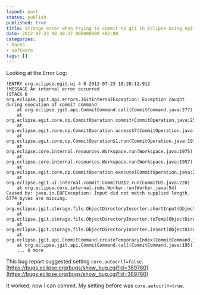 ```yaml
---
layout: post
status: publish
published: true
title: Strange error when trying to commit to git in Eclipse using egit plugin
date: 2012-07-23 08:48:37.000000000 +02:00
categories:
- hacks
- software
tags: []
---
```

Looking at the Error Log:


```
!ENTRY org.eclipse.egit.ui 4 0 2012-07-23 10:28:12.912
!MESSAGE An internal error occurred
!STACK 0
org.eclipse.jgit.api.errors.JGitInternalException: Exception caught during execution of commit command
    at org.eclipse.jgit.api.CommitCommand.call(CommitCommand.java:277)
    at org.eclipse.egit.core.op.CommitOperation.commit(CommitOperation.java:255)
    at org.eclipse.egit.core.op.CommitOperation.access$7(CommitOperation.java:233)
    at org.eclipse.egit.core.op.CommitOperation$1.run(CommitOperation.java:197)
    at org.eclipse.core.internal.resources.Workspace.run(Workspace.java:1975)
    at org.eclipse.core.internal.resources.Workspace.run(Workspace.java:1957)
    at org.eclipse.egit.core.op.CommitOperation.execute(CommitOperation.java:207)
    at org.eclipse.egit.ui.internal.commit.CommitUI$2.run(CommitUI.java:220)
    at org.eclipse.core.internal.jobs.Worker.run(Worker.java:54)
Caused by: java.io.EOFException: Input did not match supplied length. 6774 bytes are missing.
    at org.eclipse.jgit.storage.file.ObjectDirectoryInserter.shortInput(ObjectDirectoryInserter.java:237)
    at org.eclipse.jgit.storage.file.ObjectDirectoryInserter.toTemp(ObjectDirectoryInserter.java:168)
    at org.eclipse.jgit.storage.file.ObjectDirectoryInserter.insert(ObjectDirectoryInserter.java:105)
    at org.eclipse.jgit.api.CommitCommand.createTemporaryIndex(CommitCommand.java:363)
    at org.eclipse.jgit.api.CommitCommand.call(CommitCommand.java:195)
    ... 8 more
```


This bug report suggested setting `core.autocrlf=false`. 
[https://bugs.eclipse.org/bugs/show_bug.cgi?id=369780](https://bugs.eclipse.org/bugs/show_bug.cgi?id=369780)

It worked, now I can commit. My setting before was `core.autocrlf=true`.
